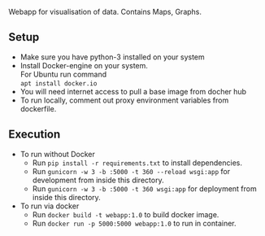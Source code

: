 Webapp for visualisation of data. Contains Maps, Graphs.

## Setup
- Make sure you have python-3 installed on your system
- Install Docker-engine on your system.<br/> For Ubuntu run command <br/>```apt install docker.io```
- You will need internet access to pull a base image from docher hub
- To run locally, comment out proxy environment variables from dockerfile.

## Execution
- To run without Docker
  - Run ```pip install -r requirements.txt``` to install dependencies.
  - Run ```gunicorn -w 3 -b :5000 -t 360 --reload wsgi:app``` for development from inside this directory.
  - Run ```gunicorn -w 3 -b :5000 -t 360 wsgi:app``` for deployment from inside this directory.
- To run via docker
  - Run ```docker build -t webapp:1.0``` to build docker image.
  - Run ```docker run -p 5000:5000 webapp:1.0``` to run in container.

